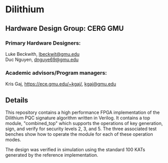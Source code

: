 # Dilithium

## Hardware Design Group: CERG GMU

### Primary Hardware Designers: 
Luke Beckwith, lbeckwit@gmu.edu\
Duc Nguyen, dnguye69@gmu.edu

### Academic advisors/Program managers: 
Kris Gaj, https://ece.gmu.edu/~kgaj/, kgaj@gmu.edu

## Details

This repository contains a high performance FPGA implementation of the Dilithium PQC signature algorithm written in Verilog. It contains a top module, "combined_top" which supports the operations of key generation, sign, and verify for security levels 2, 3, and 5. The three associated test benches show how to operate the module for each of these operation modes.

The design was verified in simulation using the standard 100 KATs generated by the reference implementation.
